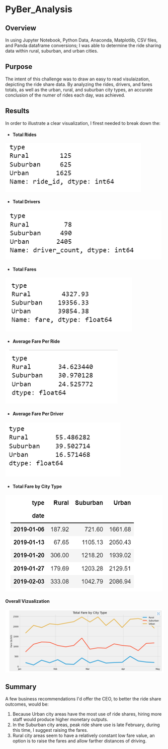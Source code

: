 # PyBer_Analysis

## Overview 

In using Jupyter Notebook, Python Data, Anaconda, Matplotlib, CSV files, and Panda dataframe conversions; I was able to determine the ride sharing data within rural, suburban, and urban cities. 

## Purpose

The intent of this challenge was to draw an easy to read visulaization, depicting the ride share data. By analyzing the rides, drivers, and fares totals, as well as the urban, rural, and suburban city types, an accurate conclusion of the numer of rides each day, was achieved.

## Results

In order to illustrate a clear visualization, I firest needed to break down the:

- #### Total Rides

![total_rides](/assets/total_rides.png)

- #### Total Drivers

![total_drivers](/assets/total_drivers.png)

- #### Total Fares

![total_fares](/assets/total_fares.png)

- #### Average Fare Per Ride 

![average_fares_ride](/assets/average_fares_ride.png)

- #### Average Fare Per Driver

![average_fares_driver](/assets/average_fares_driver.png)

- #### Total Fare by City Type

![total_fares_city_type](/assets/total_fares_city_type.png)

#### Overall Vizualization 

![overall](/assets/overall.png)

## Summary

A few business recommendations I'd offer the CEO, to better the ride share outcomes, would be:
1. Because Urban city areas have the most use of ride shares, hiring more staff would produce higher monetary outputs. 
2. In the Suburban city areas, peak ride share use is late February, during this time, I suggest raising the fares. 
3. Rural city areas seem to have a relatively constant low fare value, an option is to raise the fares and allow farther distances of driving.
